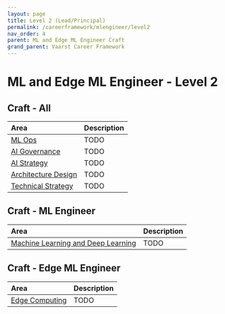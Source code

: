 ```yaml
---
layout: page
title: Level 2 (Lead/Principal)
permalink: /careerframework/mlengineer/level2
nav_order: 4
parent: ML and Edge ML Engineer Craft
grand_parent: Vaarst Career Framework
---
```


# ML and Edge ML Engineer - Level 2

## Craft - All

|Area          | Description       |
|:-------------|:------------------|
| [ML Ops](/careerframework/mlengineer#ml-ops) | TODO |
| [AI Governance](/careerframework/mlengineer#ai-governance) | TODO |
| [AI Strategy](/careerframework/mlengineer#ai-strategy) | TODO |
| [Architecture Design](/careerframework/mlengineer#architecture-design) | TODO |
| [Technical Strategy](/careerframework/mlengineer#technical-strategy) | TODO |


## Craft - ML Engineer

|Area          | Description       |
|:-------------|:------------------|
| [Machine Learning and Deep Learning](/careerframework/mlengineer#machine-learning-and-deep-learning) | TODO |

## Craft - Edge ML Engineer

|Area          | Description       |
|:-------------|:------------------|
| [Edge Computing](/careerframework/mlengineer#edge-computing) | TODO |